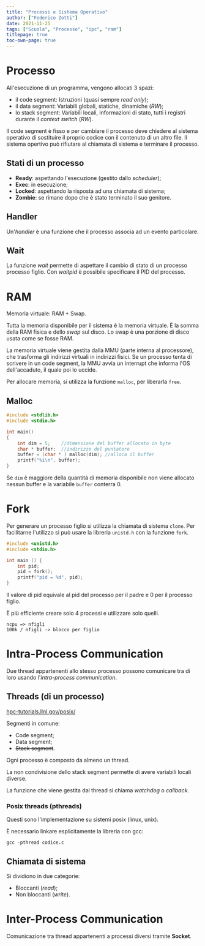```yaml
---
title: "Processi e Sistema Operativo"
author: ["Federico Zotti"]
date: 2021-11-25
tags: ["Scuola", "Processo", "ipc", "ram"]
titlepage: true
toc-own-page: true
---
```


# Processo

All'esecuzione di un programma, vengono allocati 3 spazi:

- il code segment: Istruzioni (quasi sempre _read only_);
- il data segment: Variabili globali, statiche, dinamiche (_RW_);
- lo stack segment: Variabili locali, informazioni di stato, tutti i registri durante il _context switch_ (_RW_).

Il code segment è fisso e per cambiare il processo deve chiedere al sistema operativo di sostituire il proprio codice con il contenuto di un altro file.
Il sistema opertivo può rifiutare al chiamata di sistema e terminare il processo.

## Stati di un processo

- **Ready**: aspettando l'esecuzione (gestito dallo _scheduler_);
- **Exec**: in esecuzione;
- **Locked**: aspettando la risposta ad una chiamata di sistema;
- **Zombie**: se rimane dopo che è stato terminato il suo genitore.

## Handler
Un'_handler_ è una funzione che il processo associa ad un evento particolare.

## Wait
La funzione _wait_ permette di aspettare il cambio di stato di un processo processo figlio.
Con _waitpid_ è possibile specificare il PID del processo.

# RAM
Memoria virtuale: RAM + Swap.

Tutta la memoria disponibile per il sistema è la memoria virtuale.
È la somma della RAM fisica e dello _swap_ sul disco.
Lo swap è una porzione di disco usata come se fosse RAM.

La memoria virtuale viene gestita dalla MMU (parte interna al processore), che trasforma gli indirizzi virtuali in indirizzi fisici.
Se un processo tenta di scrivere in un code segment, la MMU avvia un interrupt che informa l'OS dell'accaduto, il quale poi lo uccide.

Per allocare memoria, si utilizza la funzione `malloc`, per liberarla `free`.

## Malloc
```c
#include <stdlib.h>
#include <stdio.h>

int main()
{
	int dim = 5;	//dimensione del buffer allocato in byte
	char * buffer;	//indirizzo del puntatore
	buffer = (char * ) malloc(dim);	//alloca il buffer
	printf("%i\n", buffer);
}
```

Se `dim` è maggiore della quantità di memoria disponibile non viene allocato nessun buffer e la variabile `buffer` conterra $0$.

# Fork
Per generare un processo figlio si utilizza la chiamata di sistema `clone`.
Per facilitarne l'utilizzo si può usare la libreria `unistd.h` con la funzione `fork`.

```c
#include <unistd.h>
#include <stdio.h>

int main () {
	int pid;
	pid = fork();
	printf("pid = %d", pid);
}
```

Il valore di pid equivale al pid del processo per il padre e $0$ per il processo figlio.

È più efficiente creare solo 4 processi e utilizzare solo quelli.

```
ncpu => nfigli
100k / nfigli -> blocco per figlio
```

# Intra-Process Communication

Due thread appartenenti allo stesso processo possono comunicare tra di loro usando l'_intra-process communication_.

## Threads (di un processo)

[hpc-tutorials.llnl.gov/posix/](https://hpc-tutorials.llnl.gov/posix/)

Segmenti in comune:

- Code segment;
- Data segment;
- <del>Stack segment</del>.

Ogni processo è composto da almeno un thread.

La non condivisione dello stack segment permette di avere variabili locali diverse.

La funzione che viene gestita dal thread si chiama _watchdog_ o _callback_.

### Posix threads (pthreads)

Questi sono l'implementazione su sistemi posix (linux, unix).

È necessario linkare esplicitamente la libreria con gcc:
```
gcc -pthread codice.c
```

## Chiamata di sistema

Si dividiono in due categorie:

- Bloccanti (_read_);
- Non bloccanti (_write_).

# Inter-Process Communication

Comunicazione tra thread appartenenti a processi diversi tramite **Socket**.
